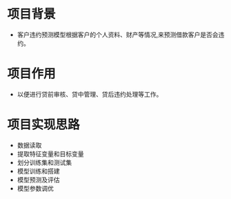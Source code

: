 # 项目背景
- 客户违约预测模型根据客户的个人资料、财产等情况,来预测借款客户是否会违约。

# 项目作用
- 以便进行贷前审核、贷中管理、贷后违约处理等工作。

# 项目实现思路
- 数据读取
- 提取特征变量和目标变量
- 划分训练集和测试集
- 模型训练和搭建
- 模型预测及评估
- 模型参数调优

